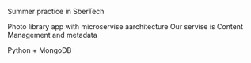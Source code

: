 Summer practice in SberTech

Photo library app with microservise aarchitecture
Our servise is Content Management and metadata

Python + MongoDB
